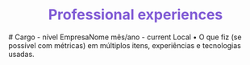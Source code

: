 <h1 align="center" style="color: #805ad5; font-weight: bold;">Professional experiences</h1>
# Cargo - nível               EmpresaNome               mês/ano - current
                                                                  Local
•	O que fiz (se possível com métricas) em múltiplos itens, experiências e tecnologias usadas.
